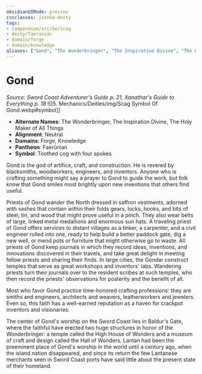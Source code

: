 ```yaml
---
obsidianUIMode: preview
cssclasses: json5e-deity
tags:
- compendium/src/5e/scag
- deity/faerunian
- domain/forge
- domain/knowledge
aliases: ["Gond", "The Wonderbringer", "The Inspiration Divine", "The Holy Maker of All Things"]
---
```

# Gond
*Source: Sword Coast Adventurer's Guide p. 21, Xanathar's Guide to Everything p. 18* 
![[5. Mechanics/Deities/img/Scag Symbol Of Gond.webp#symbol]]

- **Alternate Names**: The Wonderbringer, The Inspiration Divine, The Holy Maker of All Things
- **Alignment**: Neutral
- **Domains**: Forge, Knowledge
- **Pantheon**: Faerûnian
- **Symbol**: Toothed cog with four spokes

Gond is the god of artifice, craft, and construction. He is revered by blacksmiths, woodworkers, engineers, and inventors. Anyone who is crafting something might say a prayer to Gond to guide the work, but folk know that Gond smiles most brightly upon new inventions that others find useful.

Priests of Gond wander the North dressed in saffron vestments, adorned with sashes that contain within their folds gears, locks, hooks, and bits of steel, tin, and wood that might prove useful in a pinch. They also wear belts of large, linked metal medallions and enormous sun hats. A traveling priest of Gond offers services to distant villages as a tinker, a carpenter, and a civil engineer rolled into one, ready to help build a better paddock gate, dig a new well, or mend pots or furniture that might otherwise go to waste. All priests of Gond keep journals in which they record ideas, inventions, and innovations discovered in their travels, and take great delight in meeting fellow priests and sharing their finds. In large cities, the Gondar construct temples that serve as great workshops and inventors' labs. Wandering priests turn their journals over to the resident scribes at such temples, who then record the priests' observations for posterity and the benefit of all.

Most who favor Gond practice time-honored crafting professions: they are smiths and engineers, architects and weavers, leatherworkers and jewelers. Even so, this faith has a well-earned reputation as a haven for crackpot inventors and visionaries.

The center of Gond's worship on the Sword Coast lies in Baldur's Gate, where the faithful have erected two huge structures in honor of the Wonderbringer: a temple called the High House of Wonders and a museum of craft and design called the Hall of Wonders. Lantan had been the preeminent place of Gond's worship in the world until a century ago, when the island nation disappeared, and since its return the few Lantanese merchants seen in Sword Coast ports have said little about the present state of their homeland.